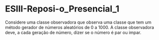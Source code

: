 # ESIII-Reposi-o_Presencial_1
Considere uma classe observadora que observa uma classe que tem um método gerador de números aleatórios de 0 a 1000. A classe observadora deve, a cada geração de número, dizer se o número é par ou impar.
